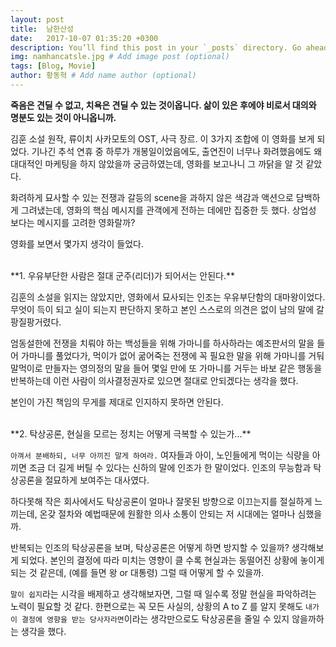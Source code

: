 ```yaml
---
layout: post
title:  남한산성
date:   2017-10-07 01:35:20 +0300
description: You’ll find this post in your `_posts` directory. Go ahead and edit it and re-build the site to see your changes. # Add post description (optional)
img: namhancatsle.jpg # Add image post (optional)
tags: [Blog, Movie]
author: 황동혁 # Add name author (optional)
---
```


**죽음은 견딜 수 없고, 치욕은 견딜 수 있는 것이옵니다. 삶이 있은 후에야 비로서 대의와 명분도 있는 것이 아니옵니까.**

김훈 소설 원작, 류이치 사카모토의 OST, 사극 장르. 이 3가지 조합에 이 영화를 보게 되었다. 기나긴 추석 연휴 중 하루가 개봉일이었음에도, 출연진이 너무나 화려했음에도 왜 대대적인 마케팅을 하지 않았을까 궁금하였는데, 영화를 보고나니 그 까닭을 알 것 같았다. 

화려하게 묘사할 수 있는 전쟁과 갈등의 scene을 과하지 않은 색감과 액션으로 담백하게 그려냈는데, 영화의 핵심 메시지를 관객에게 전하는 데에만 집중한 듯 했다. 상업성 보다는 메시지를 고려한 영화랄까?

영화를 보면서 몇가지 생각이 들었다.

<br>
**1. 우유부단한 사람은 절대 군주(리더)가 되어서는 안된다.**

김훈의 소설을 읽지는 않았지만, 영화에서 묘사되는 인조는 우유부단함의 대마왕이었다. 무엇이 득이 되고 실이 되는지 판단하지 못하고 본인 스스로의 의견은 없이 남의 말에 갈팡질팡거렸다. 

엄동설한에 전쟁을 치뤄야 하는 백성들을 위해 가마니를 하사하라는 예조판서의 말을 들어 가마니를 풀었다가, 먹이가 없어 굶어죽는 전쟁에 꼭 필요한 말을 위해 가마니를 거둬 말먹이로 만들자는 영의정의 말을 들어 몇일 만에 또 가마니를 거두는 바보 같은 행동을 반복하는데 이런 사람이 의사결정권자로 있으면 절대로 안되겠다는 생각을 했다. 

본인이 가진 책임의 무게를 제대로 인지하지 못하면 안된다.

<br>
**2. 탁상공론, 현실을 모르는 정치는 어떻게 극복할 수 있는가...**

 ``아껴서 분배하되, 너무 아끼진 말게 하여라.`` 여자들과 아이, 노인들에게 먹이는 식량을 아끼면 조금 더 길게 버틸 수 있다는 신하의 말에 인조가 한 말이었다. 인조의 무능함과 탁상공론을 절묘하게 보여주는 대사였다. 
 
하다못해 작은 회사에서도 탁상공론이 얼마나 잘못된 방향으로 이끄는지를 절실하게 느끼는데, 온갖 절차와 예법때문에 원활한 의사 소통이 안되는 저 시대에는 얼마나 심했을까.

반복되는 인조의 탁상공론을 보며, 탁상공론은 어떻게 하면 방지할 수 있을까? 생각해보게 되었다. 본인의 결정에 따라 미치는 영향이 클 수록 현실과는 동떨어진 상황에 놓이게 되는 것 같은데, (예를 들면 왕 or 대통령) 그럴 때 어떻게 할 수 있을까. 

``말이 쉽지``라는 시각을 배제하고 생각해보자면, 그럴 때 일수록 정말 현실을 파악하려는 노력이 필요할 것 같다. 한편으로는 꼭 모든 사실의, 상황의 A to Z 를 알지 못해도  ``내가 이 결정에 영향을 받는 당사자라면``이라는 생각만으로도 탁상공론을 줄일 수 있지 않을까하는 생각을 했다. 
 


